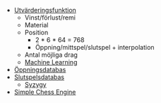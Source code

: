 * [Utvärderingsfunktion](https://en.wikipedia.org/wiki/Computer_chess#Leaf_evaluation)
	* Vinst/förlust/remi
	* Material
	* Position
		* 2 * 6 * 64 = 768
		* Öppning/mittspel/slutspel + interpolation
	* Antal möjliga drag
	* [Machine Learning](https://en.wikipedia.org/wiki/Stockfish_(chess)#NNUE)
* [Öppningsdatabas](https://en.wikipedia.org/wiki/Computer_chess#Opening_book)
* [Slutspelsdatabas](https://en.wikipedia.org/wiki/Computer_chess#Endgame_tablebases)
	* [Syzygy](https://syzygy-tables.info)
* [Simple Chess Engine](https://github.com/Kyle-L/Simple-Chess-Engine)
